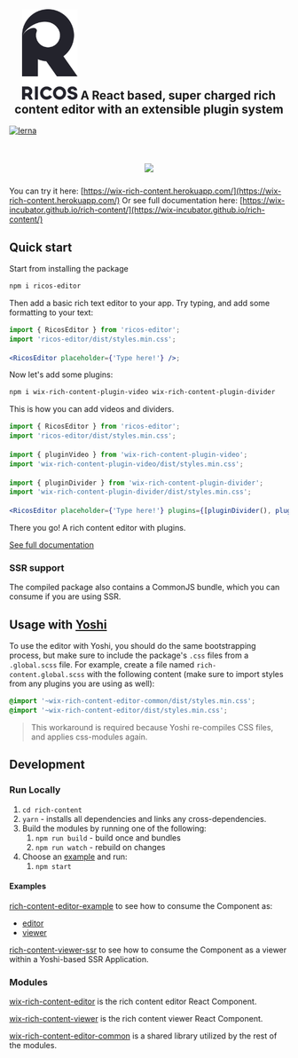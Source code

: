 <h2 align="center">
  <img width=100 src="logo.png"/>
  A React based, super charged rich content editor with an extensible plugin system
</h2>


[![lerna](https://img.shields.io/badge/maintained%20with-lerna-cc00ff.svg)](https://lernajs.io/) 

<h1 align="center">
  <img src="ricos.gif"/>
</h1>

You can try it here: [https://wix-rich-content.herokuapp.com/](https://wix-rich-content.herokuapp.com/)
Or see full documentation here: [https://wix-incubator.github.io/rich-content/](https://wix-incubator.github.io/rich-content/)

## Quick start

Start from installing the package

```bash
npm i ricos-editor
```

Then add a basic rich text editor to your app. Try typing, and add some formatting to your text:

```jsx
import { RicosEditor } from 'ricos-editor';
import 'ricos-editor/dist/styles.min.css';

<RicosEditor placeholder={'Type here!'} />;
```

Now let's add some plugins:

```bash
npm i wix-rich-content-plugin-video wix-rich-content-plugin-divider
```

This is how you can add videos and dividers.

```jsx
import { RicosEditor } from 'ricos-editor';
import 'ricos-editor/dist/styles.min.css';

import { pluginVideo } from 'wix-rich-content-plugin-video';
import 'wix-rich-content-plugin-video/dist/styles.min.css';

import { pluginDivider } from 'wix-rich-content-plugin-divider';
import 'wix-rich-content-plugin-divider/dist/styles.min.css';

<RicosEditor placeholder={'Type here!'} plugins={[pluginDivider(), pluginVideo()]} />;
```

There you go! A rich content editor with plugins. 

[See full documentation](https://wix-incubator.github.io/rich-content/)

### SSR support

The compiled package also contains a CommonJS bundle, which you can consume if you are using SSR.


## Usage with [Yoshi](https://github.com/wix/yoshi)

To use the editor with Yoshi, you should do the same bootstrapping process, but make sure to include the package's `.css` files from a `.global.scss` file.  For example, create a file named `rich-content.global.scss` with the following content (make sure to import styles from any plugins you are using as well):

```scss
@import '~wix-rich-content-editor-common/dist/styles.min.css';
@import '~wix-rich-content-editor/dist/styles.min.css';
```

> This workaround is required because Yoshi re-compiles CSS files, and applies css-modules again.


## Development

### Run Locally

1. `cd rich-content`
2. `yarn` - installs all dependencies and links any cross-dependencies.
3. Build the modules by running one of the following:
   1. `npm run build` - build once and bundles
   2. `npm run watch` - rebuild on changes
4. Choose an [example](./examples/) and run:
   1. `npm start`

#### Examples

[rich-content-editor-example](./examples/main) to see how to consume the Component as:
- [editor](./examples/main/shared/editor/Editor.jsx)
- [viewer](./examples/main/shared/viewer/Viewer.jsx)


[rich-content-viewer-ssr](./examples/viewer-ssr) to see how to consume the Component as a viewer within a Yoshi-based SSR Application.

### Modules

[wix-rich-content-editor](./packages/editor) is the rich content editor React Component.

[wix-rich-content-viewer](./packages/viewer) is the rich content viewer React Component.

[wix-rich-content-editor-common](./packages/editor-common) is a shared library utilized by the rest of the modules.

